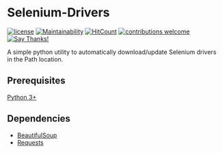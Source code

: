 # Selenium-Drivers
[![license](https://img.shields.io/badge/License-GPL%20v3-blue.svg)](https://github.com/navchandar/SeleniumDrivers/blob/master/LICENSE.txt) [![Maintainability](https://api.codeclimate.com/v1/badges/0a884c98d7840c3b27a4/maintainability)](https://codeclimate.com/github/navchandar/SeleniumDrivers/maintainability) [![HitCount](http://hits.dwyl.io/navchandar/SeleniumDrivers.svg)](http://hits.dwyl.io/navchandar/SeleniumDrivers) [![contributions welcome](https://img.shields.io/badge/contributions-welcome-brightgreen.svg?style=flat)](https://github.com/navchandar/SeleniumDrivers/issues) [![Say Thanks!](https://img.shields.io/badge/Say%20Thanks-!-1EAEDB.svg)](https://saythanks.io/to/navchandar)

A simple python utility to automatically download/update Selenium drivers in the Path location.


## Prerequisites
[Python 3+](https://www.python.org/downloads/)

## Dependencies
   - [BeautifulSoup](https://pypi.org/project/beautifulsoup4/)
   - [Requests](https://pypi.org/project/requests/)

